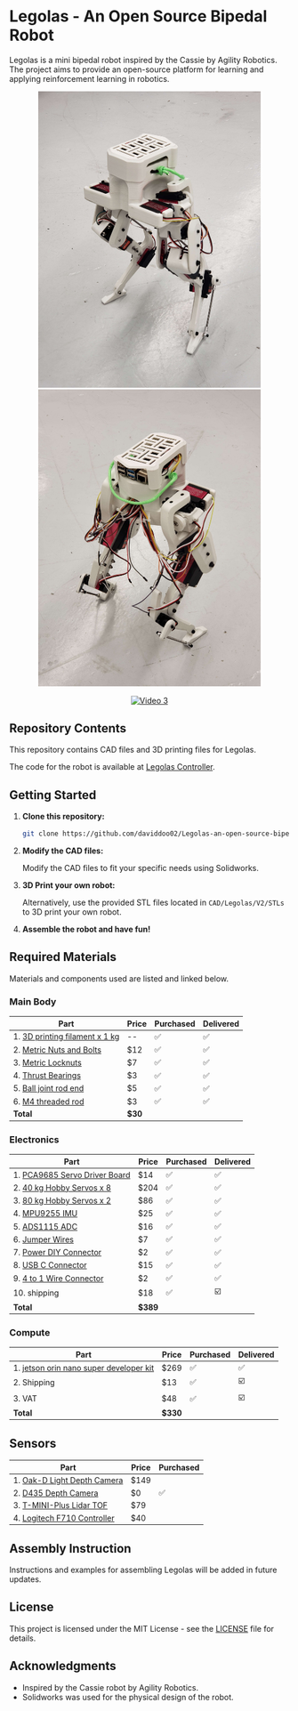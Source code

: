 # Legolas - An Open Source Bipedal Robot

Legolas is a mini bipedal robot inspired by the Cassie by Agility Robotics. The project aims to provide an open-source platform for learning and applying reinforcement learning in robotics.

<p align="center">
  <img src="assets/cover_image_front.jpg" width="400" />
  <img src="assets/cover_image_back.jpg" width="400" />
</p>

<p align="center">
  <a href="assets/Walking_Test_3.mp4"><img src="assets/Walking_Test_3.gif" alt="Video 3" width="800"></a>
</p>

## Repository Contents

This repository contains CAD files and 3D printing files for Legolas. 

The code for the robot is available at [Legolas Controller](https://github.com/daviddoo02/Legolas_Controller).

## Getting Started

1. **Clone this repository:**

    ```bash
    git clone https://github.com/daviddoo02/Legolas-an-open-source-biped/
    ```

2. **Modify the CAD files:**

    Modify the CAD files to fit your specific needs using Solidworks.

3. **3D Print your own robot:**

    Alternatively, use the provided STL files located in `CAD/Legolas/V2/STLs` to 3D print your own robot.

4. **Assemble the robot and have fun!**

## Required Materials

Materials and components used are listed and linked below.

### Main Body

| Part | Price | Purchased | Delivered |
|------|-------| --------- | --------- |
| 1. [3D printing filament x 1 kg](https://www.amazon.com/dp/B089S1HB8K) | -- | :white_check_mark: | :white_check_mark: |
| 2. [Metric Nuts and Bolts](https://www.amazon.com/Assortment-M2-M3-M4-M5/dp/B0CBMMPPKF) | $12 | :white_check_mark: | :white_check_mark: |
| 3. [Metric Locknuts](https://www.amazon.com/dp/B0CHVTYLWC) | $7 | :white_check_mark: | :white_check_mark: |
| 4. [Thrust Bearings](https://www.amazon.com/gp/product/B08FHTD8VT) | $3 | :white_check_mark: | :white_check_mark: |
| 5. [Ball joint rod end](https://www.amazon.com/gp/product/B0828T1NNW) | $5 | :white_check_mark: | :white_check_mark: |
| 6. [M4 threaded rod](https://www.amazon.com/gp/product/B01MAYQ12S) | $3 | :white_check_mark: | :white_check_mark: |
| **Total** | **$30** |

### Electronics

| Part | Price | Purchased | Delivered |
| ---- | ----- | --------- | --------- |
| 1. [PCA9685 Servo Driver Board](https://www.amazon.com/gp/product/B07BRS249H) | $14 | :white_check_mark: | :white_check_mark: |
| 2. [40 kg Hobby Servos x 8](https://www.amazon.com/Servo-Torque-Waterproof-Degree-Compatible/dp/B0C95YMMQS) | $204 | :white_check_mark: | :white_check_mark: |
| 3. [80 kg Hobby Servos x 2](https://www.amazon.com/GoolRC-Digital-Torque-Waterproof-Replacements/dp/B0B5H4MWZG/ref=sr_1_2?crid=1JM9GBMY97KTM&keywords=80%2Bkg%2Bservo&qid=1705472455&sprefix=80%2Bkg%2Bservo%2Caps%2C98&sr=8-2&th=1) | $86 | :white_check_mark: | :white_check_mark: |
| 4. [MPU9255 IMU](https://www.amazon.com/-/he/dp/B0D4VYR8KF?ref=ppx_yo2ov_dt_b_fed_asin_title) | $25 | :white_check_mark: | :white_check_mark: |
| 5. [ADS1115 ADC](https://www.amazon.com/gp/product/B07VPFLSMX) | $16 | :white_check_mark: | :white_check_mark: |
| 6. [Jumper Wires](https://www.amazon.com/Elegoo-EL-CP-004-Multicolored-Breadboard-arduino/dp/B01EV70C78) | $7 | :white_check_mark: | :white_check_mark: |
| 7. [Power DIY Connector](https://www.amazon.com/dp/B09S3S6RYC) | $2 | :white_check_mark: | :white_check_mark: |
| 8. [USB C Connector](https://www.amazon.com/gp/product/B0CN64BR49/ref=ox_sc_act_title_1?smid=AJAM3W8TYBUO0&psc=1) | $15 | :white_check_mark: | :white_check_mark: |
| 9. [4 to 1 Wire Connector](https://www.amazon.com/dp/B0B28GNVGZ) | $2 | :white_check_mark: | :white_check_mark: |
| 10. shipping | $18 | :white_check_mark: | :ballot_box_with_check: |
| **Total** | **$389** |

### Compute
| Part | Price | Purchased | Delivered |
| ---- | ----- | --------- | --------- |
| 1. [jetson orin nano super developer kit](https://crg.co.il/product/nvidia-jetson-orin-nano-8gb-development-kit/) | $269 | :white_check_mark: | :white_check_mark:
| 2. Shipping | $13 | :white_check_mark: | :ballot_box_with_check: |
| 3. VAT | $48 | :white_check_mark: | :ballot_box_with_check: |
| **Total** | **$330** |


## Sensors
| Part | Price | Purchased |
| ---- | ----- | --------- |
| 1. [Oak-D Light Depth Camera](https://shop.luxonis.com/products/oak-d-lite-1) | $149 |
| 2. [D435 Depth Camera](https://www.amazon.com/Intel-Depth-Camera-D435-Tracking/dp/B07B43WP7V) | $0 | :white_check_mark: |
| 3. [T-MINI-Plus Lidar TOF](https://www.amazon.com/dp/B0CCJRWKC5) | $79 |
| 4. [Logitech F710 Controller](https://www.amazon.com/Logitech-940-000117-Gamepad-F710/dp/B0041RR0TW) | $40 |



## Assembly Instruction

Instructions and examples for assembling Legolas will be added in future updates.

## License

This project is licensed under the MIT License - see the [LICENSE](LICENSE) file for details.

## Acknowledgments

- Inspired by the Cassie robot by Agility Robotics.
- Solidworks was used for the physical design of the robot.
